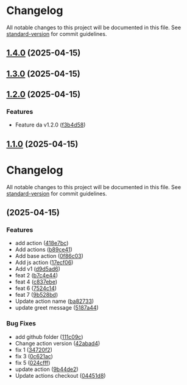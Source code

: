 # Changelog

All notable changes to this project will be documented in this file. See [standard-version](https://github.com/conventional-changelog/standard-version) for commit guidelines.


## [1.4.0](https://github.com/Wuerike/actions-playground/compare/v1.2.0...v1.4.0) (2025-04-15)


## [1.3.0](https://github.com/Wuerike/actions-playground/compare/v1.2.0...v1.3.0) (2025-04-15)


## [1.2.0](https://github.com/Wuerike/actions-playground/compare/v1.1.0...v1.2.0) (2025-04-15)


### Features

* Feature da v1.2.0 ([f3b4d58](https://github.com/Wuerike/actions-playground/commit/f3b4d58459e241c36c57c5f12564d3a4623b05ef))

## [1.1.0](https://github.com/Wuerike/actions-playground/compare/vv1.0.0...v1.1.0) (2025-04-15)

# Changelog

All notable changes to this project will be documented in this file. See [standard-version](https://github.com/conventional-changelog/standard-version) for commit guidelines.

##  (2025-04-15)


### Features

* add action ([418e7bc](https://github.com/Wuerike/actions-playground/commit/418e7bc0fdfe34a5536a1efef279e6f78262a256))
* Add actions ([b89ce41](https://github.com/Wuerike/actions-playground/commit/b89ce41d076067b018dcf1bd4c895e97b07ab1df))
* Add base action ([0f86c03](https://github.com/Wuerike/actions-playground/commit/0f86c03ab4c1026ebc1bb87b5c2608be98041359))
* Add js action ([17ecf06](https://github.com/Wuerike/actions-playground/commit/17ecf06bec8af39eec3f1b1581f16398583b8cbf))
* Add v1 ([d9d5ad6](https://github.com/Wuerike/actions-playground/commit/d9d5ad65adcf7993c39cdbfa02bc6ce8ac72de4b))
* feat 2 ([b7c4e44](https://github.com/Wuerike/actions-playground/commit/b7c4e446c4ad43a329c8e8f9060b8c04de4cce61))
* feat 4 ([c837ebe](https://github.com/Wuerike/actions-playground/commit/c837ebe1d709598be0b005ee04a0f238eeb7c081))
* feat 6 ([7524c14](https://github.com/Wuerike/actions-playground/commit/7524c1482ca00fdb1efc98d607d5156785baa32f))
* feat 7 ([9b528bd](https://github.com/Wuerike/actions-playground/commit/9b528bdbcedfe5b69d8a508472b4cc3dbc20c484))
* Update action name ([ba82733](https://github.com/Wuerike/actions-playground/commit/ba8273358a1914ea1038032cd838be9d4b8ad98d))
* update greet message ([5187a44](https://github.com/Wuerike/actions-playground/commit/5187a446b0dc4c72aa15a5bd0e9e41957e029eec))


### Bug Fixes

* add github folder ([111c09c](https://github.com/Wuerike/actions-playground/commit/111c09cc9a530f7c72d14c5bc9ed0cfa22dff3da))
* Change action version ([42abad4](https://github.com/Wuerike/actions-playground/commit/42abad4266673abcb6f5a11ea871e885f9e6836a))
* fix 1 ([34720f2](https://github.com/Wuerike/actions-playground/commit/34720f289146369547838984f90d879e2fa6be33))
* fix 3 ([0c621ac](https://github.com/Wuerike/actions-playground/commit/0c621ac5c1a603c4c208c37ce48ce702e13c5b1c))
* fix 5 ([024cfff](https://github.com/Wuerike/actions-playground/commit/024cfff34658c7bdc0cf53c3bd2c445a5231a196))
* update action ([9b44de2](https://github.com/Wuerike/actions-playground/commit/9b44de227476e22c2cd7972ed61508cdc264c14e))
* Update actions checkout ([04451d8](https://github.com/Wuerike/actions-playground/commit/04451d8d18412e15701e001f9ae453a53fc544b0))
